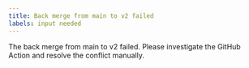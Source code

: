 ```yaml
---
title: Back merge from main to v2 failed
labels: input needed
---
```


The back merge from main to v2 failed. Please investigate the GitHub Action and resolve the conflict manually.